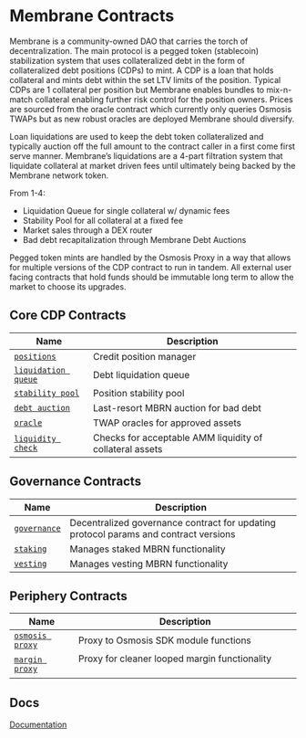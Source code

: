 
# Membrane Contracts

Membrane is a community-owned DAO that carries the torch of decentralization. The main protocol is a pegged token (stablecoin) stabilization system that uses collateralized debt in the form of collateralized debt positions (CDPs) to mint. A CDP is a loan that holds collateral and mints debt within the set LTV limits of the position. Typical CDPs are 1 collateral per position but Membrane enables bundles to mix-n-match collateral enabling further risk control for the position owners. Prices are sourced from the oracle contract which currently only queries Osmosis TWAPs but as new robust oracles are deployed Membrane should diversify.

Loan liquidations are used to keep the debt token collateralized and typically auction off the full amount to the contract caller in a first come first serve manner. Membrane’s liquidations are a 4-part filtration system that liquidate collateral at market driven fees until ultimately being backed by the Membrane network token. 

From 1-4: 
- Liquidation Queue for single collateral w/ dynamic fees 
- Stability Pool for all collateral at a fixed fee
- Market sales through a DEX router
- Bad debt recapitalization through Membrane Debt Auctions

Pegged token mints are handled by the Osmosis Proxy in a way that allows for multiple versions of the CDP contract to run in tandem. All external user facing contracts that hold funds should be immutable long term to allow the market to choose its upgrades. 

## Core CDP Contracts

| Name                                                       | Description                                  |
| ---------------------------------------------------------- | -------------------------------------------- |
| [`positions`](contracts/cdp)                               | Credit position manager                      |
| [`liquidation queue`](contracts/liq-queue)                   | Debt liquidation queue                       |
| [`stability pool`](contracts/stability-pool)               | Position stability pool                      |
| [`debt auction`](contracts/debt_auction)                   | Last-resort MBRN auction for bad debt        |
| [`oracle`](contracts/oracle)                               | TWAP oracles for approved assets             |
| [`liquidity check`](contracts/liquidity_check)             | Checks for acceptable AMM liquidity of collateral assets ‎ ‎  ‎ ‎ ‎ ‎ ‎ ‎ ‎ ‎ ‎ ‎ ‎ ‎ ‎ ‎ ‎ ‎ ‎ ‎ ‎ ‎ ‎ ‎ ‎ ‎ ‎ ‎ ‎‎ ‎ ‎ ‎ ‎ ‎ ‎ ‎ ‎ ‎ ‎ ‎ ‎ |

## Governance Contracts

| Name                                                       | Description                                  |
| ---------------------------------------------------------- | -------------------------------------------- |
| [`governance`](contracts/governance)                       | Decentralized governance contract for updating protocol params and contract versions |
| [`staking`](contracts/staking)                             | Manages staked MBRN functionality            |
| [`vesting`](contracts/vesting)                             | Manages vesting MBRN functionality           |

## Periphery Contracts

| Name                                                       | Description                                  |
| ---------------------------------------------------------- | -------------------------------------------- |
| [`osmosis proxy`](contracts/osmosis-proxy)                 | Proxy to Osmosis SDK module functions        |
| [`margin proxy`](contracts/margin-proxy)                   | Proxy for cleaner looped margin functionality    ‎ ‎  ‎ ‎ ‎ ‎ ‎ ‎ ‎ ‎ ‎ ‎ ‎ ‎ ‎ ‎ ‎ ‎ ‎ ‎ ‎ ‎ ‎ ‎ ‎ ‎ ‎ ‎ ‎‎ ‎ ‎ ‎ ‎ ‎ ‎ ‎ ‎ ‎ ‎ ‎ ‎  ‎ ‎  ‎ ‎ ‎ ‎ ‎ ‎ ‎ ‎ ‎ ‎ ‎ ‎ ‎ ‎ ‎ ‎ ‎ ‎ ‎  |


## Docs
[Documentation](https://membrane-finance.gitbook.io/membrane-docs-1/)
